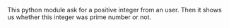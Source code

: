 This python module ask for a positive integer from an user.
Then it shows us whether this integer was prime number or not.